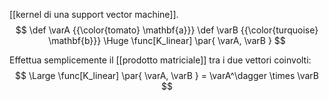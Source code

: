 [[kernel di una support vector machine]].
$$
\def \varA {{\color{tomato} \mathbf{a}}}
\def \varB {{\color{turquoise} \mathbf{b}}}
\Huge
\func[K_linear] \par{ \varA, \varB }
$$

Effettua semplicemente il [[prodotto matriciale]] tra i due vettori coinvolti:
$$
\Large
\func[K_linear] \par{ \varA, \varB } = \varA^\dagger \times \varB
$$

